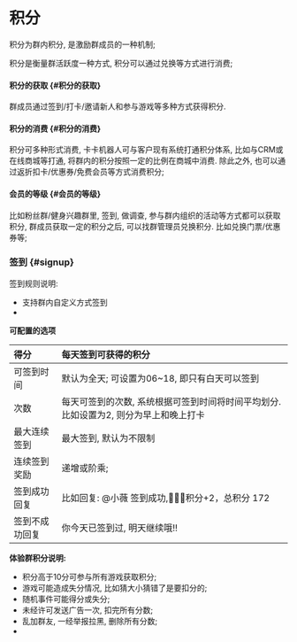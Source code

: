 # 积分

积分为群内积分, 是激励群成员的一种机制;

积分是衡量群活跃度一种方式, 积分可以通过兑换等方式进行消费;

#### 积分的获取 {#积分的获取}

群成员通过签到/打卡/邀请新人和参与游戏等多种方式获得积分.

#### 积分的消费 {#积分的消费}

积分可多种形式消费, 卡卡机器人可与客户现有系统打通积分体系, 比如与CRM或在线商城等打通, 将群内的积分按照一定的比例在商城中消费. 除此之外, 也可以通过返折扣卡/优惠券/免费会员等方式消费积分;

#### 会员的等级 {#会员的等级}

比如粉丝群/健身兴趣群里, 签到, 做调查, 参与群内组织的活动等方式都可以获取积分, 群成员获取一定的积分之后, 可以找群管理员兑换积分. 比如兑换门票/优惠券等;

### 签到 {#signup}

签到规则说明:

* 支持群内自定义方式签到
* 


**可配置的选项**

| 得分 | 每天签到可获得的积分 |
| :--- | :--- |
| 可签到时间 | 默认为全天; 可设置为06~18, 即只有白天可以签到 |
| 次数 | 每天可签到的次数, 系统根据可签到时间将时间平均划分. 比如设置为2, 则分为早上和晚上打卡 |
| 最大连续签到 | 最大签到, 默认为不限制 |
| 连续签到奖励 | 递增或阶乘; |
| 签到成功回复 | 比如回复: @小薇 签到成功,🌹🌹🌹积分+2，总积分 172 |
| 签到不成功回复 | 你今天已签到过, 明天继续哦!! |

**体验群积分说明:**

* 积分高于10分可参与所有游戏获取积分;
* 游戏可能造成失分情况, 比如猜大小猜错了是要扣分的;
* 随机事件可能得分或失分;
* 未经许可发送广告一次, 扣完所有分数;
* 乱加群友, 一经举报拉黑, 删除所有分数;
* 


